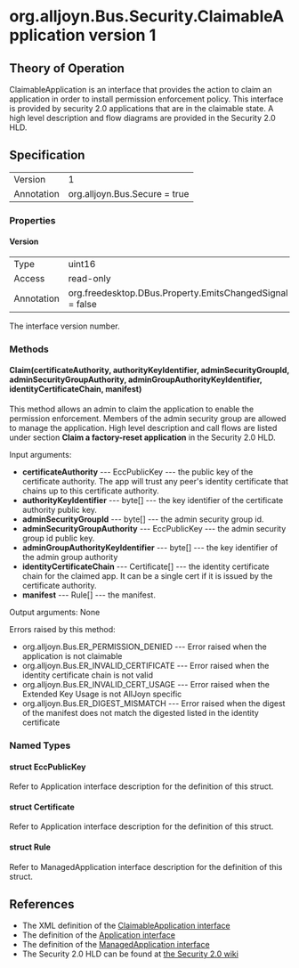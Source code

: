 # org.alljoyn.Bus.Security.ClaimableApplication version 1


## Theory of Operation

ClaimableApplication is an interface that provides the action to claim an
application in order to install permission enforcement policy. This interface
is provided by security 2.0 applications that are in the claimable state.  A
high level description and flow diagrams are provided in the Security 2.0 HLD.

## Specification

|                       |                                     |
|-----------------------|-------------------------------------|
| Version               | 1                                   |
| Annotation            | org.alljoyn.Bus.Secure = true       |

### Properties

#### Version

|            |                                                          |
|------------|----------------------------------------------------------|
| Type       | uint16                                                   |
| Access     | read-only                                                |
| Annotation | org.freedesktop.DBus.Property.EmitsChangedSignal = false |

The interface version number.

### Methods

#### Claim(certificateAuthority, authorityKeyIdentifier, adminSecurityGroupId, adminSecurityGroupAuthority, adminGroupAuthorityKeyIdentifier, identityCertificateChain, manifest)

This method allows an admin to claim the application to enable the permission
enforcement. Members of the admin security group are allowed
to manage the application. High level description and call flows are listed
under section **Claim a factory-reset application** in the Security 2.0 HLD.

Input arguments:

  * **certificateAuthority** --- EccPublicKey --- the public key of the
certificate authority. The app will trust any peer's identity certificate
that chains up to this certificate authority.
  * **authorityKeyIdentifier** --- byte[] --- the key identifier of the
certificate authority public key.
  * **adminSecurityGroupId** --- byte[] --- the admin security group id.
  * **adminSecurityGroupAuthority** --- EccPublicKey --- the admin security group id public key.
  * **adminGroupAuthorityKeyIdentifier** --- byte[] --- the key identifier of the admin group authority
  * **identityCertificateChain** --- Certificate[] --- the identity certificate
  chain for the claimed app.  It can be a single cert if it is issued by the
  certificate authority.
  * **manifest** --- Rule[] --- the manifest.

Output arguments: None

Errors raised by this method:

  * org.alljoyn.Bus.ER_PERMISSION_DENIED --- Error raised when the application
is not claimable
  * org.alljoyn.Bus.ER_INVALID_CERTIFICATE --- Error raised when the identity
  certificate chain is not valid
  * org.alljoyn.Bus.ER_INVALID_CERT_USAGE --- Error raised when the Extended
  Key Usage is not AllJoyn specific
  * org.alljoyn.Bus.ER_DIGEST_MISMATCH --- Error raised when the digest of the
  manifest does not match the digested listed in the identity certificate


### Named Types

#### struct EccPublicKey

Refer to Application interface description for the definition of this struct.

#### struct Certificate

Refer to Application interface description for the definition of this struct.

#### struct Rule

Refer to ManagedApplication interface description for the definition of this struct.

## References

  * The XML definition of the [ClaimableApplication interface](ClaimableApplication-v1.xml)
  * The definition of the [Application interface](Application-v1.md)
  * The definition of the [ManagedApplication interface](ManagedApplication-v1.md)
  * The Security 2.0 HLD can be found at [the Security 2.0 wiki](https://wiki.allseenalliance.org/core/security_enhancements)
